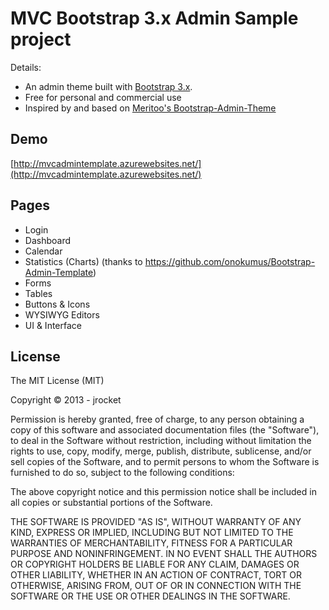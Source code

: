 MVC Bootstrap 3.x Admin Sample project
==============================

Details:

* An admin theme built with [Bootstrap 3.x](http://getbootstrap.com).  
* Free for personal and commercial use
* Inspired by and based on [Meritoo's Bootstrap-Admin-Theme](https://github.com/meritoo/Bootstrap-3-Admin-Theme)

## Demo

[http://mvcadmintemplate.azurewebsites.net/](http://mvcadmintemplate.azurewebsites.net/)

## Pages

* Login
* Dashboard
* Calendar 
* Statistics (Charts) (thanks to https://github.com/onokumus/Bootstrap-Admin-Template)
* Forms
* Tables
* Buttons & Icons
* WYSIWYG Editors
* UI & Interface

## License

The MIT License (MIT)

Copyright &copy; 2013 - jrocket

Permission is hereby granted, free of charge, to any person obtaining a copy of this software and associated documentation files (the "Software"), to deal in the Software without restriction, including without limitation the rights to use, copy, modify, merge, publish, distribute, sublicense, and/or sell copies of the Software, and to permit persons to whom the Software is furnished to do so, subject to the following conditions:

The above copyright notice and this permission notice shall be included in all copies or substantial portions of the Software.

THE SOFTWARE IS PROVIDED "AS IS", WITHOUT WARRANTY OF ANY KIND, EXPRESS OR IMPLIED, INCLUDING BUT NOT LIMITED TO THE WARRANTIES OF MERCHANTABILITY, FITNESS FOR A PARTICULAR PURPOSE AND NONINFRINGEMENT. IN NO EVENT SHALL THE AUTHORS OR COPYRIGHT HOLDERS BE LIABLE FOR ANY CLAIM, DAMAGES OR OTHER LIABILITY, WHETHER IN AN ACTION OF CONTRACT, TORT OR OTHERWISE, ARISING FROM, OUT OF OR IN CONNECTION WITH THE SOFTWARE OR THE USE OR OTHER DEALINGS IN THE SOFTWARE.
